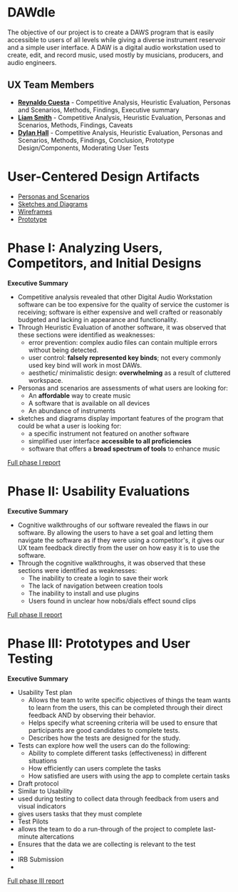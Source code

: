 <!--!!! NOTE: Delete all parts of this file surrounded by three exclamation marks (including the exclamation marks themselves) and replace them with the appropriate content -- they are only instructions and shouldn't be in your report!!!-->
# DAWdle

The objective of our project is to create a DAWS program that is easily accessible to users of all levels while giving a diverse instrument reservoir and a simple user interface. A DAW is a digital audio workstation used to create, edit, and record music, used mostly by musicians, producers, and audio engineers. 

## UX Team Members

* **[Reynaldo Cuesta](https://github.com/ChicoState/ux-personal-portfolio-rccuesta)** - Competitive Analysis, Heuristic Evaluation, Personas and Scenarios, Methods, Findings, Executive summary
* **[Liam Smith](https://github.com/ChicoState/ux-personal-portfolio-gr8mustachio)** - Competitive Analysis, Heuristic Evaluation, Personas and Scenarios, Methods, Findings, Caveats
* **[Dylan Hall](https://github.com/ChicoState/ux-personal-portfolio-zynkz)** - Competitive Analysis, Heuristic Evaluation, Personas and Scenarios, Methods, Findings, Conclusion, Prototype Design/Components, Moderating User Tests

# User-Centered Design Artifacts

* [Personas and Scenarios](personas/)
* [Sketches and Diagrams](sketches/)
* [Wireframes](wireframes/)
* [Prototype](prototype/prototype_dawdle.pdf)

# Phase I: Analyzing Users, Competitors, and Initial Designs

**Executive Summary**

* Competitive analysis revealed that other Digital Audio Workstation software can be too expensive for the quality of service the customer is receiving; software is either expensive and well crafted or reasonably budgeted and lacking in appearance and functionality.
* Through Heuristic Evaluation of another software, it was observed that these sections were identified as weaknesses:
  * error prevention: complex audio files can contain multiple errors without being detected.
  * user control: **falsely represented key binds**; not every commonly used key bind will work in most DAWs.
  * aesthetic/ minimalistic design: **overwhelming** as a result of cluttered workspace.
* Personas and scenarios are assessments of what users are looking for:
  * An **affordable** way to create music
  * A software that is available on all devices
  * An abundance of instruments
* sketches and diagrams display important features of the program that could be what a user is looking for:
   * a specific instrument not featured on another software
   * simplified user interface **accessible to all proficiencies**
   * software that offers a **broad spectrum of tools** to enhance music
 
[Full phase I report](phaseI/)

# Phase II: Usability Evaluations

**Executive Summary**

<!--* !!!In a bullet-list, provide a summary that highlights...!!!
* !!!What you've done during this phase...!!!
* !!!and what the significance of it is...!!!
* !!!as an executive would understand.!!!-->
* Cognitive walkthroughs of our software revealed the flaws in our software. By allowing the users to have a set goal and letting them navigate the software as if they were using a competitor's, it gives our UX team feedback directly from the user on how easy it is to use the software.
* Through the cognitive walkthroughs, it was observed that these sections were identified as weaknesses:
  * The inability to create a login to save their work
  * The lack of navigation between creation tools
  * The inability to install and use plugins
  * Users found in unclear how nobs/dials effect sound clips


[Full phase II report](phaseII/)

# Phase III: Prototypes and User Testing

**Executive Summary**

<!--* !!!In a bullet-list, provide a summary that highlights...!!!
* !!!What you've done during this phase...!!!
* !!!and what the significance of it is...!!!
* !!!as an executive would understand.!!!-->
<!--* !!!In a bullet-list, provide a summary that highlights...!!!
* !!!What you've done during this phase...!!!
* !!!and what the significance of it is...!!!
* !!!as an executive would understand.!!!-->
* Usability Test plan
  * Allows the team to write specific objectives of things the team wants to learn from the users, this can be completed through their direct feedback AND by observing their behavior.
  * Helps specify what screening criteria will be used to ensure that participants are good candidates to complete tests.
  * Describes how the tests are designed for the study.
* Tests can explore how well the users can do the following:
  * Ability to complete different tasks (effectiveness) in different situations
  * How efficiently can users complete the tasks
  * How satisfied are users with using the app to complete certain tasks
* Draft protocol
 * Similar to Usability
 * used during testing to collect data through feedback from users and visual indicators
 * gives users tasks that they must complete
* Test Pilots
 * allows the team to do a run-through of the project to complete last-minute altercations
 * Ensures that the data we are collecting is relevant to the test
 * 
* IRB Submission
 * 

  
[Full phase III report](phaseIII/)
